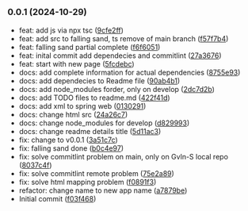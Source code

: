 ## <small>0.0.1 (2024-10-29)</small>

* feat: add js via npx tsc ([9cfe2ff](https://github.com/Gvln-S/CollectiveDunes/commit/9cfe2ff))
* feat: add src to falling sand, ts remove of main branch ([f57f7b4](https://github.com/Gvln-S/CollectiveDunes/commit/f57f7b4))
* feat: falling sand partial complete ([f6f6051](https://github.com/Gvln-S/CollectiveDunes/commit/f6f6051))
* feat: inital commit add dependecies and commitlint ([27a3676](https://github.com/Gvln-S/CollectiveDunes/commit/27a3676))
* feat: start with new page ([5fcdebc](https://github.com/Gvln-S/CollectiveDunes/commit/5fcdebc))
* docs: add complete information for actual dependencies ([8755e93](https://github.com/Gvln-S/CollectiveDunes/commit/8755e93))
* docs: add dependecies to Readme file ([90ab4b1](https://github.com/Gvln-S/CollectiveDunes/commit/90ab4b1))
* docs: add node_modules forder, only on develop ([2dc7d2b](https://github.com/Gvln-S/CollectiveDunes/commit/2dc7d2b))
* docs: add TODO files to readme.md ([422f41d](https://github.com/Gvln-S/CollectiveDunes/commit/422f41d))
* docs: add xml to spring web ([0130291](https://github.com/Gvln-S/CollectiveDunes/commit/0130291))
* docs: change html src ([24a26c7](https://github.com/Gvln-S/CollectiveDunes/commit/24a26c7))
* docs: change node_modules for develop ([d829993](https://github.com/Gvln-S/CollectiveDunes/commit/d829993))
* docs: change readme details title ([5d11ac3](https://github.com/Gvln-S/CollectiveDunes/commit/5d11ac3))
* fix: change to v0.0.1 ([3a51c7c](https://github.com/Gvln-S/CollectiveDunes/commit/3a51c7c))
* fix: falling sand done ([b0c4e97](https://github.com/Gvln-S/CollectiveDunes/commit/b0c4e97))
* fix: solve commitlint problem on main, only on Gvln-S local repo ([8037c4f](https://github.com/Gvln-S/CollectiveDunes/commit/8037c4f))
* fix: solve commitlint remote problem ([75e2a89](https://github.com/Gvln-S/CollectiveDunes/commit/75e2a89))
* fix: solve html mapping problem ([f0891f3](https://github.com/Gvln-S/CollectiveDunes/commit/f0891f3))
* refactor: change name to new app name ([a7879be](https://github.com/Gvln-S/CollectiveDunes/commit/a7879be))
* Initial commit ([f03f468](https://github.com/Gvln-S/CollectiveDunes/commit/f03f468))



